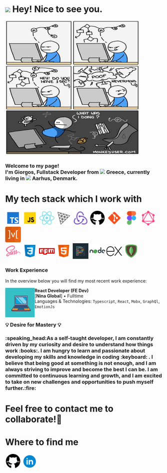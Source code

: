 <h1><img src="https://emojis.slackmojis.com/emojis/images/1531849430/4246/blob-sunglasses.gif?1531849430" width="30"/> Hey! Nice to see you.</h1>

 <img src='./imgs/funnyimage.jpg' width='430' height='430'/>

### <p>Welcome to my page! </br> I'm Giorgos, Fullstack Developer from <img src="https://github.com/csmoore/country-flag-icons/blob/8f7c50904bb7080b8aef99c3fa836305117bcbc1/country-flags-4x3-png/gr.png" width="13"/> <b>Greece</b>, currently living in <img src="https://github.com/csmoore/country-flag-icons/blob/8f7c50904bb7080b8aef99c3fa836305117bcbc1/country-flags-4x3-png/dk.png" width="13"/> <b>Aarhus, Denmark</b>. </p>

### <h1>My tech stack which I work with</h1>

<p>
  <img alt="TypeScript" src="./imgs/typescript.png" width="50"/>
  <img alt="Javascript" src="./imgs/javascript.gif" width="50"/>
  <img alt="React" src="./imgs/react.png" width="50"/>
  <img alt="ThreeJs" src="./imgs/threejs.svg" width="50"/>
  <img alt="redux" src="./imgs/redux.png" width="50"/>
  <img alt="github actions" src="./imgs/github.png" width="50"/>
  <img alt="git" src="./imgs/git.png" width="50"/>
  <img alt="figma" src="./imgs/figma.png" width="50"/>
  <img alt="GraphQL" src="./imgs/graphql.png" width="50"/>
  <img alt="Mobx" src="./imgs/mobx.png" width="50"/>
  <br/>
  <img alt="Sass" src="./imgs/sass.png" width="50"/>
  <img alt="Css" src="./imgs/css3.png" width="50"/>
  <img alt="npm" src="./imgs/npm.png" width="50"/>
  <img alt="html5" src="./imgs/html5.png" width="50"/>
  <img alt="Prettier" src="./imgs/prettier.png" width="50"/>
  <img alt="Nodejs" src="./imgs/nodejs.png" width="50"/>
  <img alt="Expressjs" src="./imgs/expressjs.png" width="50"/>
  <img alt="MongoDB" src="./imgs/mongodb.png" width="50"/>
</p>

### Work Experience

In the overview below you will find my most recent work experience:

<img align="left" height="94px" width="94px" alt="NoniGlobal" src="./imgs/ninaglobal.jpg"/>

**React Developer (FE Dev)** \
[**Nina Global**] • Fulltime \
Languages & Technologies: `Typescript`, `React`, `Mobx`, `GraphQl`, `EmotionJs` \
<br/>

### <h3> :bulb: Desire for Mastery :bulb:</h3>

  <h3>:speaking_head:As a self-taught developer, I am constantly driven by my curiosity and desire to understand how things work :books:. I am hungry to learn and passionate about developing my skills and knowledge in coding :keyboard: . I believe that being good at something is not enough, and I am always striving to improve and become the best I can be. I am committed to continuous learning and growth, and I am excited to take on new challenges and opportunities to push myself further.:fire: </h3>

### <h1>Feel free to contact me to collaborate!:slightly_smiling_face:</h1>

### <h1>Where to find me</h1>

<p><a href="https://github.com/GeorgeNonis" target="_blank"><img alt="Github" src="./imgs/github.png" /></a> <a href="https://www.linkedin.com/in/george-nonis-697430234/" target="_blank"><img alt="LinkedIn" src="./imgs/linkedin.png" /></a>
</p>

<!--
**GeorgeNonis/GeorgeNonis** is a ✨ _special_ ✨ repository because its `README.md` (this file) appears on your GitHub profile.

Here are some ideas to get you started:

- 🔭 I’m currently working on ...
- 🌱 I’m currently learning ...
- 👯 I’m looking to collaborate on ...
- 🤔 I’m looking for help with ...
- 💬 Ask me about ...
- 📫 How to reach me: ...
- 😄 Pronouns: ...
- ⚡ Fun fact: ...
-->
